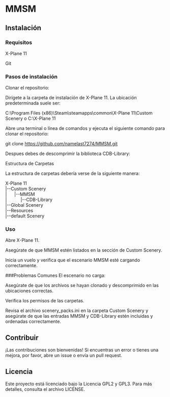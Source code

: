 # MMSM
## Instalación
### Requisitos
X-Plane 11

Git

### Pasos de instalación
Clonar el repositorio:

Dirígete a la carpeta de instalación de X-Plane 11. La ubicación predeterminada suele ser:

C:\Program Files (x86)\Steam\steamapps\common\X-Plane 11\Custom Scenery
o
C:\X-Plane 11

Abre una terminal o línea de comandos y ejecuta el siguiente comando para clonar el repositorio:

git clone https://github.com/namelast7274/MMSM.git

Despues debes de descomprimir la biblioteca CDB-Library:

Estructura de Carpetas

La estructura de carpetas debería verse de la siguiente manera:

X-Plane 11                        
|--Custom Scenery                  
|‎ ‎ ‎ ‎ ‎ ‎ |--MMSM                        
|‎ ‎ ‎ ‎ ‎ ‎ ‎ ‎ ‎ ‎ ‎ |--CDB-Library                  
|--Global Scenery                  
|--Resources                        
‎ ‎ ‎ ‎ ‎ ‎ ‎ |--default Scenery                  
                                          
### Uso
Abre X-Plane 11.

Asegúrate de que MMSM estén listados en la sección de Custom Scenery.

Inicia un vuelo y verifica que el escenario MMSM esté cargando correctamente.

###Problemas Comunes
El escenario no carga:

Asegúrate de que los archivos se hayan clonado y descomprimido en las ubicaciones correctas.

Verifica los permisos de las carpetas.

Revisa el archivo scenery_packs.ini en la carpeta Custom Scenery y asegúrate de que las entradas MMSM y CDB-Library estén incluidas y ordenadas correctamente.

## Contribuir
¡Las contribuciones son bienvenidas! Si encuentras un error o tienes una mejora, por favor, abre un issue o envía un pull request.

## Licencia
Este proyecto está licenciado bajo la Licencia GPL2 y GPL3. Para más detalles, consulta el archivo LICENSE.



